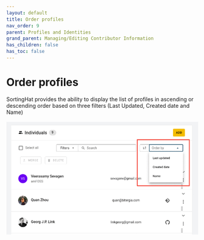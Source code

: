 ```yaml
---
layout: default
title: Order profiles
nav_order: 9
parent: Profiles and Identities
grand_parent: Managing/Editing Contributor Information
has_children: false
has_toc: false
---
```


# Order profiles

SortingHat provides the ability to display the list of profiles in ascending or descending order based on three filters (Last Updated, Created date and Name)<br><br>
![order-profiles](./assets/order-profiles.png)
